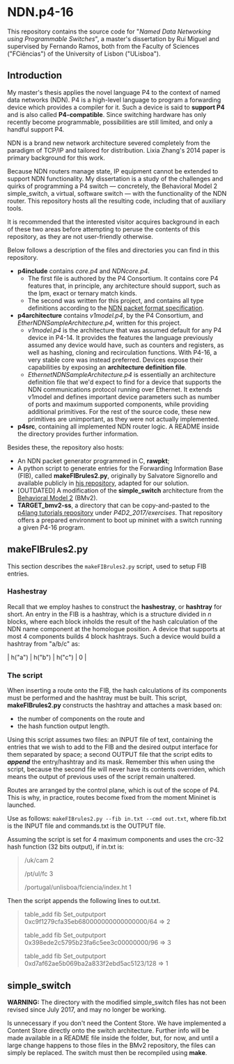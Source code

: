# NDN.p4-16

This repository contains the source code for "_Named Data Networking using Programmable Switches_", a master's dissertation by Rui Miguel and supervised by Fernando Ramos, both from the Faculty of Sciences ("FCiências") of the University of Lisbon ("ULisboa").

## Introduction

My master's thesis applies the novel language P4 to the context of named data networks (NDN). P4 is a high-level language to program a forwarding device which provides a compiler for it. Such a device is said to **support P4** and is also called **P4-compatible**. Since switching hardware has only recently become programmable, possibilities are still limited, and only a handful support P4.

NDN is a brand new network architecture severed completely from the paradigm of TCP/IP and tailored for distribution. Lixia Zhang's 2014 paper is primary background for this work.

Because NDN routers manage state, IP equipment cannot be extended to support NDN functionality. My dissertation is a study of the challenges and quirks of programming a P4 switch — concretely, the Behavioral Model 2 simple\_switch, a virtual, software switch — with the functionality of the NDN router. This repository hosts all the resulting code, including that of auxiliary tools.

It is recommended that the interested visitor acquires background in each of these two areas before attempting to peruse the contents of this repository, as they are not user-friendly otherwise.

Below follows a description of the files and directories you can find in this repository.

* **p4include** contains _core.p4_ and _NDNcore.p4_.
   - The first file is authored by the P4 Consortium. It contains core P4 features that, in principle, any architecture should support, such as the lpm, exact or ternary match kinds.
   - The second was written for this project, and contains all type definitions according to the [NDN packet format specification](https://named-data.net/doc/NDN-packet-spec/current/types.html#types).
* **p4architecture** contains _v1model.p4_, by the P4 Consortium, and _EtherNDNSampleArchitecture.p4_, written for this project.
   - _v1model.p4_ is the architecture that was assumed default for any P4 device in P4-14. It provides the features the language previously assumed any device would have, such as counters and registers, as well as hashing, cloning and recirculation functions. With P4-16, a very stable core was instead preferred. Devices expose their capabilities by exposing an **architecture definition file**. 
   - _EthernetNDNSampleArchitecture.p4_ is essentially an architecture definition file that we'd expect to find for a device that supports the NDN communications protocol running over Ethernet. It extends v1model and defines important device parameters such as number of ports and maximum supported components, while providing additional primitives. For the rest of the source code, these new primitives are unimportant, as they were not actually implemented.
* **p4src**, containing all implemented NDN router logic. A README inside the directory provides further information.

Besides these, the repository also hosts:

* An NDN packet generator programmed in C, **rawpkt**;
* A python script to generate entries for the Forwarding Information Base (FIB), called **makeFIBrules2.py**, originally by Salvatore Signorello and available publicly in [his repository](https://github.com/signorello/NDN.p4), adapted for our solution.
* \[OUTDATED\] A modification of the **simple\_switch** architecture from the [Behavioral Model 2](https://github.com/p4lang/behavioral-model) (BMv2).
* **TARGET_bmv2-ss**, a directory that can be copy-and-pasted to the [p4lang tutorials repository](https://github.com/p4lang/tutorials) under _P4D2\_2017/exercises_. That repository offers a prepared environment to boot up mininet with a switch running a given P4-16 program.

## makeFIBrules2.py

This section describes the `makeFIBrules2.py` script, used to setup FIB entries.

### Hashestray
Recall that we employ hashes to construct the **hashestray**, or **hashtray** for short. An entry in the FIB is a hashtray, which is a structure divided in _n_ blocks, where each block inholds the result of the hash calculation of the NDN name component at the homologue position. A device that supports at most 4 components builds 4 block hashtrays. Such a device would build a hashtray from "a/b/c" as:

| h("a") | h("b") | h("c") |  0  |

### The script
When inserting a route onto the FIB, the hash calculations of its components must be performed and the hashtray must be built. This script, **makeFIBrules2.py** constructs the hashtray and attaches a mask based on:

* the number of components on the route and 
* the hash function output length.

Using this script assumes two files: an INPUT file of text, containing the entries that we wish to add to the FIB and the desired output interface for them separated by space; a second OUTPUT file that the script edits to **_append_** the entry/hashtray and its mask. Remember this when using the script, because the second file will never have its contents overriden, which means the output of previous uses of the script remain unaltered.

Routes are arranged by the control plane, which is out of the scope of P4. This is why, in practice, routes become fixed from the moment Mininet is launched.

Use as follows: `makeFIBrules2.py --fib in.txt --cmd out.txt`, where fib.txt is the INPUT file and commands.txt is the OUTPUT file.

Assuming the script is set for 4 maximum components and uses the crc-32 hash function (32 bits output), if in.txt is:

>/uk/cam 2
>
>/pt/ul/fc 3
>
>/portugal/unlisboa/fciencia/index.ht 1

Then the script appends the following lines to out.txt.

>table_add fib Set_outputport 0xc9f1279cfa35eb680000000000000000/64 => 2
>
>table_add fib Set_outputport 0x398ede2c5795b23fa6c5ee3c00000000/96 => 3
>
>table_add fib Set_outputport 0xd7af62ae5b069ba2a833f2ebd5ac5123/128 => 1


## simple\_switch

**WARNING:** The directory with the modified simple\_switch files has not been revised since July 2017, and may no longer be working. 

Is unnecessary if you don't need the Content Store. We have implemented a Content Store directly onto the switch architecture. Further info will be made available in a README file inside the folder, but, for now, and until a large change happens to those files in the BMv2 repository, the files can simply be replaced. The switch must then be recompiled using **make**.
